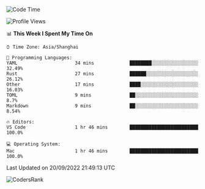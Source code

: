 <!--START_SECTION:waka-->
![Code Time](http://img.shields.io/badge/Code%20Time-1%2C679%20hrs%201%20min-blue)

![Profile Views](http://img.shields.io/badge/Profile%20Views-32-blue)

📊 **This Week I Spent My Time On** 

```text
⌚︎ Time Zone: Asia/Shanghai

💬 Programming Languages: 
YAML                     34 mins             ████████░░░░░░░░░░░░░░░░░   32.49% 
Rust                     27 mins             ██████░░░░░░░░░░░░░░░░░░░   26.12% 
Other                    17 mins             ████░░░░░░░░░░░░░░░░░░░░░   16.03% 
TOML                     9 mins              ██░░░░░░░░░░░░░░░░░░░░░░░   8.7% 
Markdown                 9 mins              ██░░░░░░░░░░░░░░░░░░░░░░░   8.54%

🔥 Editors: 
VS Code                  1 hr 46 mins        █████████████████████████   100.0%

💻 Operating System: 
Mac                      1 hr 46 mins        █████████████████████████   100.0%

```


 Last Updated on 20/09/2022 21:49:13 UTC
<!--END_SECTION:waka-->

![CodersRank](https://cr-skills-chart-widget.azurewebsites.net/api/api?username=BugenZhao&padding=16&tooltip=true&branding=false&sort-by-score=true&skills=Rust%2C%20Swift%2C%20C%2C%20TypeScript%2C%20Java%2C%20Go%2C%20Dart%2C%20C%2B%2B%2C%20Python%2C%20Assembly%2C%20Shell%2C%20Kotlin)
